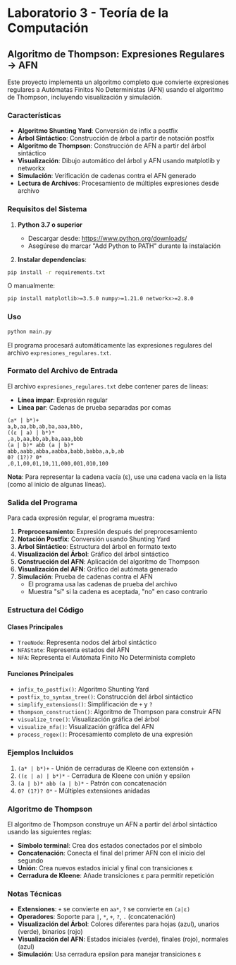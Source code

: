 # Laboratorio 3 - Teoría de la Computación

## Algoritmo de Thompson: Expresiones Regulares → AFN

Este proyecto implementa un algoritmo completo que convierte expresiones regulares a Autómatas Finitos No Deterministas (AFN) usando el algoritmo de Thompson, incluyendo visualización y simulación.

### Características

- **Algoritmo Shunting Yard**: Conversión de infix a postfix
- **Árbol Sintáctico**: Construcción de árbol a partir de notación postfix
- **Algoritmo de Thompson**: Construcción de AFN a partir del árbol sintáctico
- **Visualización**: Dibujo automático del árbol y AFN usando matplotlib y networkx
- **Simulación**: Verificación de cadenas contra el AFN generado
- **Lectura de Archivos**: Procesamiento de múltiples expresiones desde archivo

### Requisitos del Sistema

1. **Python 3.7 o superior**

   - Descargar desde: https://www.python.org/downloads/
   - Asegúrese de marcar "Add Python to PATH" durante la instalación

2. **Instalar dependencias**:

```bash
pip install -r requirements.txt
```

O manualmente:

```bash
pip install matplotlib>=3.5.0 numpy>=1.21.0 networkx>=2.8.0
```

### Uso

```bash
python main.py
```

El programa procesará automáticamente las expresiones regulares del archivo `expresiones_regulares.txt`.

### Formato del Archivo de Entrada

El archivo `expresiones_regulares.txt` debe contener pares de líneas:

- **Línea impar**: Expresión regular
- **Línea par**: Cadenas de prueba separadas por comas

```
(a* | b*)+
a,b,aa,bb,ab,ba,aaa,bbb,
((ε | a) | b*)*
,a,b,aa,bb,ab,ba,aaa,bbb
(a | b)* abb (a | b)*
abb,aabb,abba,aabba,babb,babba,a,b,ab
0? (1?)? 0*
,0,1,00,01,10,11,000,001,010,100
```

**Nota**: Para representar la cadena vacía (ε), use una cadena vacía en la lista (como al inicio de algunas líneas).

### Salida del Programa

Para cada expresión regular, el programa muestra:

1. **Preprocesamiento**: Expresión después del preprocesamiento
2. **Notación Postfix**: Conversión usando Shunting Yard
3. **Árbol Sintáctico**: Estructura del árbol en formato texto
4. **Visualización del Árbol**: Gráfico del árbol sintáctico
5. **Construcción del AFN**: Aplicación del algoritmo de Thompson
6. **Visualización del AFN**: Gráfico del autómata generado
7. **Simulación**: Prueba de cadenas contra el AFN
   - El programa usa las cadenas de prueba del archivo
   - Muestra "sí" si la cadena es aceptada, "no" en caso contrario

### Estructura del Código

#### Clases Principales

- `TreeNode`: Representa nodos del árbol sintáctico
- `NFAState`: Representa estados del AFN
- `NFA`: Representa el Autómata Finito No Determinista completo

#### Funciones Principales

- `infix_to_postfix()`: Algoritmo Shunting Yard
- `postfix_to_syntax_tree()`: Construcción del árbol sintáctico
- `simplify_extensions()`: Simplificación de `+` y `?`
- `thompson_construction()`: Algoritmo de Thompson para construir AFN
- `visualize_tree()`: Visualización gráfica del árbol
- `visualize_nfa()`: Visualización gráfica del AFN
- `process_regex()`: Procesamiento completo de una expresión

### Ejemplos Incluidos

1. `(a* | b*)+` - Unión de cerraduras de Kleene con extensión +
2. `((ε | a) | b*)*` - Cerradura de Kleene con unión y epsilon
3. `(a | b)* abb (a | b)*` - Patrón con concatenación
4. `0? (1?)? 0*` - Múltiples extensiones anidadas

### Algoritmo de Thompson

El algoritmo de Thompson construye un AFN a partir del árbol sintáctico usando las siguientes reglas:

- **Símbolo terminal**: Crea dos estados conectados por el símbolo
- **Concatenación**: Conecta el final del primer AFN con el inicio del segundo
- **Unión**: Crea nuevos estados inicial y final con transiciones ε
- **Cerradura de Kleene**: Añade transiciones ε para permitir repetición

### Notas Técnicas

- **Extensiones**: `+` se convierte en `aa*`, `?` se convierte en `(a|ε)`
- **Operadores**: Soporte para `|`, `*`, `+`, `?`, `.` (concatenación)
- **Visualización del Árbol**: Colores diferentes para hojas (azul), unarios (verde), binarios (rojo)
- **Visualización del AFN**: Estados iniciales (verde), finales (rojo), normales (azul)
- **Simulación**: Usa cerradura epsilon para manejar transiciones ε
